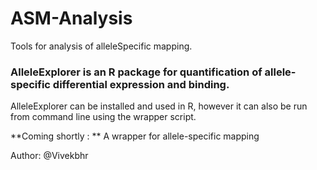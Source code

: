 # ASM-Analysis
Tools for analysis of alleleSpecific mapping.

### AlleleExplorer is an R package for quantification of allele-specific differential expression and binding.

AlleleExplorer can be installed and used in R, however it can also be run from command line using the wrapper script.

**Coming shortly : ** 
A wrapper for allele-specific mapping

Author: @Vivekbhr
